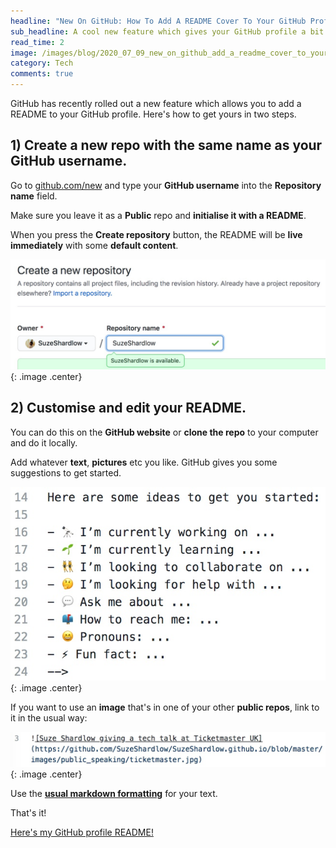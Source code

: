 ```yaml
---
headline: "New On GitHub: How To Add A README Cover To Your GitHub Profile"
sub_headline: A cool new feature which gives your GitHub profile a bit of personality.
read_time: 2
image: /images/blog/2020_07_09_new_on_github_add_a_readme_cover_to_your_github_profile/gh_profile_cover.jpg
category: Tech
comments: true
---
```


GitHub has recently rolled out a new feature which allows you to add a README to your GitHub profile.  Here's how to get yours in two steps.

## 1) Create a new repo with the same name as your GitHub username.

Go to [github.com/new](https://github.com/new) and type your **GitHub username** into the **Repository name** field.

Make sure you leave it as a **Public** repo and **initialise it with a README**.

When you press the **Create repository** button, the README will be **live immediately** with some **default content**.

![image](/images/blog/2020_07_09_new_on_github_how_to_add_a_readme_cover_to_your_github_profile/gh_readme_create_new_repo.jpg){: .image .center}

## 2) Customise and edit your README.

You can do this on the **GitHub website** or **clone the repo** to your computer and do it locally.

Add whatever **text**, **pictures** etc you like.  GitHub gives you some suggestions to get started.

![image](/images/blog/2020_07_09_new_on_github_add_a_readme_cover_to_your_github_profile/gh_readme_get_started.jpg){: .image .center}

If you want to use an **image** that's in one of your other **public repos**, link to it in the usual way:

![image](/images/blog/2020_07_09_new_on_github_add_a_readme_cover_to_your_github_profile/gh_readme_insert_image_from_public_repo.jpg){: .image .center}

Use the **[usual markdown formatting](https://guides.github.com/pdfs/markdown-cheatsheet-online.pdf)** for your text.

That's it!

[Here's my GitHub profile README!](https://github.com/SuzeShardlow)
